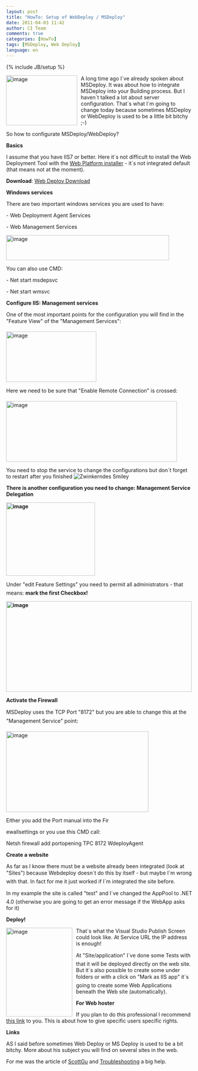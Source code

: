 ```yaml
---
layout: post
title: "HowTo: Setup of WebDeploy / MSDeploy"
date: 2011-04-03 11:42
author: CI Team
comments: true
categories: [HowTo]
tags: [MSDeploy, Web Deploy]
language: en
---
```

{% include JB/setup %}

  <p><img style="background-image: none; border-bottom: 0px; border-left: 0px; margin: 0px 10px 0px 0px; padding-left: 0px; padding-right: 0px; border-top: 0px; border-right: 0px; padding-top: 0px" title="image" border="0" alt="image" align="left" src="{{BASE_PATH}}/assets/wp-images-de/image_thumb397.png" width="192" height="135" />A long time ago I´ve already spoken about MSDeploy. It was about how to integrate MSDeploy into your Building process. But I haven´t talked a lot about server configuration. That´s what I´m going to change today because sometimes MSDeploy or WebDeploy is used to be a little bit bitchy ;-)</p>
<p>So how to configurate MSDeploy/WebDeploy?</p>  <!--more-->  <p><b>Basics</b></p>
<p>I assume that you have IIS7 or better. Here it´s not difficult to install the Web Deployment Tool with the <a href="http://www.microsoft.com/web/downloads/platform.aspx">Web Platform installer</a> - it´s not integrated default (that means not at the moment).</p>
<p><b>Download</b>: <a href="http://www.iis.net/download/webdeploy">Web Deploy Download</a></p>
<p><b>Windows services</b></p>
<p>There are two important windows services you are used to have:</p>
<p>- Web Deployment Agent Services</p>
<p>- Web Management Services</p>
<p><img title="image" border="0" alt="image" src="{{BASE_PATH}}/assets/wp-images-de/image_thumb398.png" width="441" height="68" /></p>
<p>You can also use CMD:</p>
<p>- Net start msdepsvc</p>
<p>- Net start wmsvc</p>  
  <p><b>Configure IIS: Management services</b></p>  
  <p>One of the most important points for the configuration you will find in the "Feature View" of the "Management Services":</p>
<p><img style="background-image: none; border-bottom: 0px; border-left: 0px; padding-left: 0px; padding-right: 0px; border-top: 0px; border-right: 0px; padding-top: 0px" title="image" border="0" alt="image" src="{{BASE_PATH}}/assets/wp-images-de/image_thumb399.png" width="244" height="136" /></p>
<p>Here we need to be sure that "Enable Remote Connection" is crossed:</p>
<p><a href="{{BASE_PATH}}/assets/wp-images-en/image150.png"><img style="background-image: none; border-bottom: 0px; border-left: 0px; padding-left: 0px; padding-right: 0px; display: inline; border-top: 0px; border-right: 0px; padding-top: 0px" title="image" border="0" alt="image" src="{{BASE_PATH}}/assets/wp-images-en/image_thumb58.png" width="462" height="164" /></a></p>
<p>You need to stop the service to change the configurations but don´t forget to restart after you finished <img style="border-bottom-style: none; border-right-style: none; border-top-style: none; border-left-style: none" class="wlEmoticon wlEmoticon-winkingsmile" alt="Zwinkerndes Smiley" src="{{BASE_PATH}}/assets/wp-images-en/wlEmoticon-winkingsmile17.png" /></p>
<p><b>There is another configuration you need to change: Management Service Delegation</b></p>
<p><strong><a href="{{BASE_PATH}}/assets/wp-images-en/image151.png"><img style="background-image: none; border-bottom: 0px; border-left: 0px; padding-left: 0px; padding-right: 0px; display: inline; border-top: 0px; border-right: 0px; padding-top: 0px" title="image" border="0" alt="image" src="{{BASE_PATH}}/assets/wp-images-en/image_thumb59.png" width="240" height="198" /></a></strong></p>  
  <p>Under "edit Feature Settings" you need to permit all administrators - that means: <b>mark the first Checkbox!</b></p>
<p><strong><a href="{{BASE_PATH}}/assets/wp-images-en/image152.png"><img style="background-image: none; border-bottom: 0px; border-left: 0px; padding-left: 0px; padding-right: 0px; display: inline; border-top: 0px; border-right: 0px; padding-top: 0px" title="image" border="0" alt="image" src="{{BASE_PATH}}/assets/wp-images-en/image_thumb60.png" width="502" height="245" /></a></strong></p>
<p><b>Activate the Firewall</b></p>  
  <p>MSDeploy uses the TCP Port "8172" but you are able to change this at the "Management Service" point:</p>
<p><img style="background-image: none; border-bottom: 0px; border-left: 0px; padding-left: 0px; padding-right: 0px; border-top: 0px; border-right: 0px; padding-top: 0px" title="image" border="0" alt="image" src="{{BASE_PATH}}/assets/wp-images-de/image_thumb403.png" width="385" height="218" /></p>
<p>Either you add the Port manual into the Fir</p>
<p>ewallsettings or you use this CMD call:</p>
<p>Netsh firewall add portopening TPC 8172 WdeployAgent</p>
<p><b>Create a website</b></p>
<p>As far as I know there must be a website already been integrated (look at "Sites") because Webdeploy doesn´t do this by itself - but maybe I´m wrong with that. In fact for me it just worked if I´m integrated the site before. </p>
<p>In my example the site is called "test" and I´ve changed the AppPool to .NET 4.0 (otherwise you are going to get an error message if the WebApp asks for it)</p>  
  <p><b>Deploy!</b></p>  
  <p><a href="{{BASE_PATH}}/assets/wp-images-en/image153.png"><img style="background-image: none; border-bottom: 0px; border-left: 0px; margin: 0px 10px 0px 0px; padding-left: 0px; padding-right: 0px; display: inline; float: left; border-top: 0px; border-right: 0px; padding-top: 0px" title="image" border="0" alt="image" align="left" src="{{BASE_PATH}}/assets/wp-images-en/image_thumb61.png" width="179" height="240" /></a>That´s what the Visual Studio Publish Screen could look like. At Service URL the IP address is enough!</p>
<p>At "Site/application" I´ve done some Tests with that it will be deployed directly on the web site. But it´s also possible to create some under folders or with a click on "Mark as IIS app" it´s going to create some Web Applications beneath the Web site (automatically). </p>  
  
  <p><strong>For Web hoster</strong></p>
<p>If you plan to do this professional I recommend <a href="http://learn.iis.net/page.aspx/516/configure-the-web-deployment-handler/">this link</a> to you. This is about how to give specific users specific rights. </p>
<p><strong>Links</strong></p>
<p>AS I said before sometimes Web Deploy or MS Deploy is used to be a bit bitchy. More about his subject you will find on several sites in the web. </p>
<p>For me was the article of <a href="http://weblogs.asp.net/scottgu/archive/2010/09/13/automating-deployment-with-microsoft-web-deploy.aspx">ScottGu</a> and <a href="http://blogs.iis.net/kateroh/archive/2009/06/05/troubleshooting-common-msdeploy-issues.aspx">Troubleshooting</a> a big help.</p>
